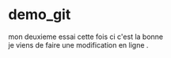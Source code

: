 # demo_git
mon deuxieme essai cette fois ci c'est la bonne  
je viens de faire une modification en ligne . 
